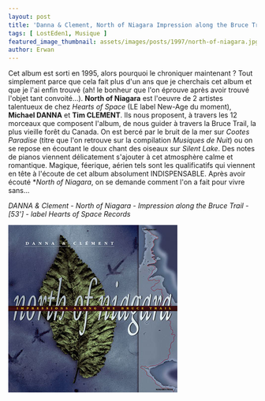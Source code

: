 ```yaml
---
layout: post
title: 'Danna & Clement, North of Niagara Impression along the Bruce Trail'
tags: [ LostEden1, Musique ]
featured_image_thumbnail: assets/images/posts/1997/north-of-niagara.jpg
author: Erwan
---
```


Cet album est sorti en 1995, alors pourquoi le chroniquer maintenant ? Tout simplement parce que cela fait plus d'un ans que je cherchais cet album et que je l'ai enfin trouvé (ah! le bonheur que l'on éprouve après avoir trouvé l'objet tant convoité...). **North of Niagara** est l'oeuvre de 2 artistes talentueux de chez *Hearts of Space* (LE label New-Age du moment), **Michael DANNA** et **Tim CLEMENT**. Ils nous proposent, à travers les 12 morceaux que composent l'album, de nous guider à travers la Bruce Trail, la plus vieille forêt du Canada. On est bercé par le bruit de la mer sur *Cootes Paradise* (titre que l'on retrouve sur la compilation *Musiques de Nuit*) ou on se repose en écoutant le doux chant des oiseaux sur *Silent Lake*. Des notes de pianos viennent délicatement s'ajouter à cet atmosphère calme et romantique. Magique, féerique, aérien tels sont les qualificatifs qui viennent en tête à l'écoute de cet album absolument INDISPENSABLE. Après avoir écouté **North of Niagara*, on se demande comment l'on a fait pour vivre sans...

*DANNA & Clement - North of Niagara - Impression along the Bruce Trail - [53'] - label Hearts of Space Records*

![Danna & Clement, North of Niagara Impression along the Bruce Trail](assets/images/posts/1997/north-of-niagara.jpg) 
